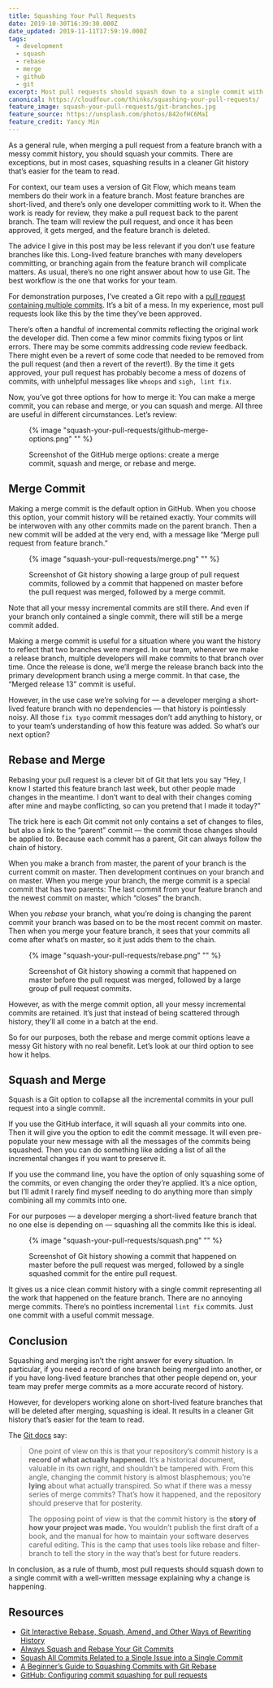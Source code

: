 ```yaml
---
title: Squashing Your Pull Requests
date: 2019-10-30T16:39:30.000Z
date_updated: 2019-11-11T17:59:19.000Z
tags:
  - development
  - squash
  - rebase
  - merge
  - github
  - git
excerpt: Most pull requests should squash down to a single commit with a well-written message explaining why a change is happening.
canonical: https://cloudfour.com/thinks/squashing-your-pull-requests/
feature_image: squash-your-pull-requests/git-branches.jpg
feature_source: https://unsplash.com/photos/842ofHC6MaI
feature_credit: Yancy Min
---
```


As a general rule, when merging a pull request from a feature branch with a messy commit history, you should squash your commits. There are exceptions, but in most cases, squashing results in a cleaner Git history that’s easier for the team to read.

For context, our team uses a version of Git Flow, which means team members do their work in a feature branch. Most feature branches are short-lived, and there’s only one developer committing work to it. When the work is ready for review, they make a pull request back to the parent branch. The team will review the pull request, and once it has been approved, it gets merged, and the feature branch is deleted.

The advice I give in this post may be less relevant if you don’t use feature branches like this. Long-lived feature branches with many developers committing, or branching again from the feature branch will complicate matters. As usual, there’s no one right answer about how to use Git. The best workflow is the one that works for your team.

For demonstration purposes, I’ve created a Git repo with a [pull request containing multiple commits](https://github.com/spaceninja/git-demo/pull/1). It’s a bit of a mess. In my experience, most pull requests look like this by the time they’ve been approved.

There’s often a handful of incremental commits reflecting the original work the developer did. Then come a few minor commits fixing typos or lint errors. There may be some commits addressing code review feedback. There might even be a revert of some code that needed to be removed from the pull request (and then a revert of the revert!). By the time it gets approved, your pull request has probably become a mess of dozens of commits, with unhelpful messages like `whoops` and `sigh, lint fix`.

Now, you’ve got three options for how to merge it: You can make a merge commit, you can rebase and merge, or you can squash and merge. All three are useful in different circumstances. Let’s review:

<figure>

{% image "squash-your-pull-requests/github-merge-options.png" "" %}

<figcaption>

Screenshot of the GitHub merge options: create a merge commit, squash and merge, or rebase and merge.

</figcaption>
</figure>

## Merge Commit

Making a merge commit is the default option in GitHub. When you choose this option, your commit history will be retained exactly. Your commits will be interwoven with any other commits made on the parent branch. Then a new commit will be added at the very end, with a message like “Merge pull request from feature branch.”

<figure>

{% image "squash-your-pull-requests/merge.png" "" %}

<figcaption>

Screenshot of Git history showing a large group of pull request commits, followed by a commit that happened on master before the pull request was merged, followed by a merge commit.

</figcaption>
</figure>

Note that all your messy incremental commits are still there. And even if your branch only contained a single commit, there will still be a merge commit added.

Making a merge commit is useful for a situation where you want the history to reflect that two branches were merged. In our team, whenever we make a release branch, multiple developers will make commits to that branch over time. Once the release is done, we’ll merge the release branch back into the primary development branch using a merge commit. In that case, the “Merged release 13” commit is useful.

However, in the use case we’re solving for — a developer merging a short-lived feature branch with no dependencies — that history is pointlessly noisy. All those `fix typo` commit messages don’t add anything to history, or to your team’s understanding of how this feature was added. So what’s our next option?

## Rebase and Merge

Rebasing your pull request is a clever bit of Git that lets you say “Hey, I know I started this feature branch last week, but other people made changes in the meantime. I don’t want to deal with their changes coming after mine and maybe conflicting, so can you pretend that I made it today?”

The trick here is each Git commit not only contains a set of changes to files, but also a link to the “parent” commit — the commit those changes should be applied to. Because each commit has a parent, Git can always follow the chain of history.

When you make a branch from master, the parent of your branch is the current commit on master. Then development continues on your branch and on master. When you merge your branch, the merge commit is a special commit that has two parents: The last commit from your feature branch and the newest commit on master, which “closes” the branch.

When you _rebase_ your branch, what you’re doing is changing the parent commit your branch was based on to be the most recent commit on master. Then when you merge your feature branch, it sees that your commits all come after what’s on master, so it just adds them to the chain.

<figure>

{% image "squash-your-pull-requests/rebase.png" "" %}

<figcaption>

Screenshot of Git history showing a commit that happened on master before the pull request was merged, followed by a large group of pull request commits.

</figcaption>
</figure>

However, as with the merge commit option, all your messy incremental commits are retained. It’s just that instead of being scattered through history, they’ll all come in a batch at the end.

So for our purposes, both the rebase and merge commit options leave a messy Git history with no real benefit. Let’s look at our third option to see how it helps.

## Squash and Merge

Squash is a Git option to collapse all the incremental commits in your pull request into a single commit.

If you use the GitHub interface, it will squash all your commits into one. Then it will give you the option to edit the commit message. It will even pre-populate your new message with all the messages of the commits being squashed. Then you can do something like adding a list of all the incremental changes if you want to preserve it.

If you use the command line, you have the option of only squashing some of the commits, or even changing the order they’re applied. It’s a nice option, but I’ll admit I rarely find myself needing to do anything more than simply combining all my commits into one.

For our purposes — a developer merging a short-lived feature branch that no one else is depending on — squashing all the commits like this is ideal.

<figure>

{% image "squash-your-pull-requests/squash.png" "" %}

<figcaption>

Screenshot of Git history showing a commit that happened on master before the pull request was merged, followed by a single squashed commit for the entire pull request.

</figcaption>
</figure>

It gives us a nice clean commit history with a single commit representing all the work that happened on the feature branch. There are no annoying merge commits. There’s no pointless incremental `lint fix` commits. Just one commit with a useful commit message.

## Conclusion

Squashing and merging isn’t the right answer for every situation. In particular, if you need a record of one branch being merged into another, or if you have long-lived feature branches that other people depend on, your team may prefer merge commits as a more accurate record of history.

However, for developers working alone on short-lived feature branches that will be deleted after merging, squashing is ideal. It results in a cleaner Git history that’s easier for the team to read.

The [Git docs](https://git-scm.com/book/en/v2/Git-Branching-Rebasing#_rebase_vs_merge) say:

> One point of view on this is that your repository’s commit history is a **record of what actually happened.** It’s a historical document, valuable in its own right, and shouldn’t be tampered with. From this angle, changing the commit history is almost blasphemous; you’re **lying** about what actually transpired. So what if there was a messy series of merge commits? That’s how it happened, and the repository should preserve that for posterity.
>
> The opposing point of view is that the commit history is the **story of how your project was made.** You wouldn’t publish the first draft of a book, and the manual for how to maintain your software deserves careful editing. This is the camp that uses tools like rebase and filter-branch to tell the story in the way that’s best for future readers.

In conclusion, as a rule of thumb, most pull requests should squash down to a single commit with a well-written message explaining why a change is happening.

## Resources

- [Git Interactive Rebase, Squash, Amend, and Other Ways of Rewriting History](https://thoughtbot.com/blog/git-interactive-rebase-squash-amend-rewriting-history)
- [Always Squash and Rebase Your Git Commits](https://blog.carbonfive.com/2017/08/28/always-squash-and-rebase-your-git-commits/)
- [Squash All Commits Related to a Single Issue into a Single Commit](https://github.com/todotxt/todo.txt-android/wiki/Squash-All-Commits-Related-to-a-Single-Issue-into-a-Single-Commit)
- [A Beginner’s Guide to Squashing Commits with Git Rebase](https://medium.com/@slamflipstrom/a-beginners-guide-to-squashing-commits-with-git-rebase-8185cf6e62ec)
- [GitHub: Configuring commit squashing for pull requests](https://help.github.com/en/articles/configuring-commit-squashing-for-pull-requests)
